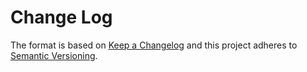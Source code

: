 # Change Log

The format is based on [Keep a Changelog](http://keepachangelog.com/)
and this project adheres to [Semantic Versioning](http://semver.org/).


